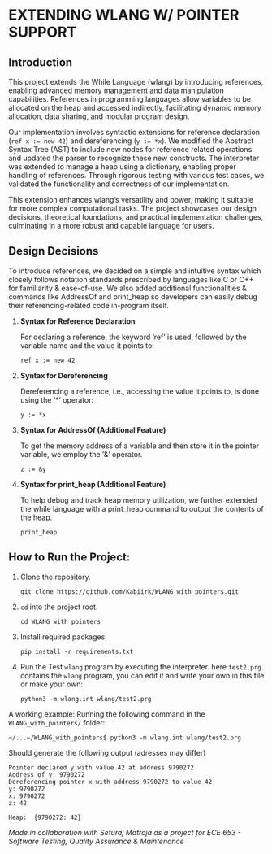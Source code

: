 # EXTENDING WLANG W/ POINTER SUPPORT

## Introduction
This project extends the While Language (wlang) by introducing references, enabling advanced memory management and data
manipulation capabilities. References in programming languages allow
variables to be allocated on the heap and accessed indirectly, facilitating
dynamic memory allocation, data sharing, and modular program design.


Our implementation involves syntactic extensions for reference declaration (`ref x := new 42`) and dereferencing (`y := *x`). We modified
the Abstract Syntax Tree (AST) to include new nodes for reference related operations and updated the parser to recognize these new constructs. The interpreter was extended to manage a heap using a dictionary, enabling proper handling of references. Through rigorous testing with various test cases, we validated the functionality and correctness of our implementation.

This extension enhances wlang’s versatility
and power, making it suitable for more complex computational tasks.
The project showcases our design decisions, theoretical foundations, and
practical implementation challenges, culminating in a more robust and
capable language for users.

## Design Decisions
To introduce references, we decided on a simple and intuitive syntax which
closely follows notation standards prescribed by languages like C or C++ for
familiarity & ease-of-use.
We also added additional functionalities & commands like AddressOf and print_heap
so developers can easily debug their referencing-related code in-program itself.

1.  **Syntax for Reference Declaration**

    For declaring a reference, the keyword ’ref’ is used, followed by the variable name
    and the value it points to:
    ```
    ref x := new 42
    ```
2. **Syntax for Dereferencing**

    Dereferencing a reference, i.e., accessing the value it points to, is done using the
    ’*’ operator:
    ```
    y := *x
    ```

3. **Syntax for AddressOf (Additional Feature)**

   To get the memory address of a variable and then store it in the pointer variable,
   we employ the ’&’ operator.
   ```
   z := &y
   ```

4. **Syntax for print_heap (Additional Feature)**

   To help debug and track heap memory utilization, we further extended the
   while language with a print_heap command to output the contents of the
   heap.
   ```
   print_heap
   ```

## How to Run the Project:

1. Clone the repository.
    ```
    git clone https://github.com/Kabiirk/WLANG_with_pointers.git
    ```
2. `cd` into the project root.
    ```
    cd WLANG_with_pointers
    ```
3. Install required packages.
    ```
    pip install -r requirements.txt
    ```
4. Run the Test `wlang` program  by executing the interpreter. here `test2.prg` contains the `wlang` program, you can edit it and write your own in this file or make your own:
    ```
    python3 -m wlang.int wlang/test2.prg
    ```

A working example:
Running the following command in the `WLANG_with_pointers/` folder:
```
~/...~/WLANG_with_pointers$ python3 -m wlang.int wlang/test2.prg
```

Should generate the following output (adresses may differ)
```
Pointer declared y with value 42 at address 9790272
Address of y: 9790272
Dereferencing pointer x with address 9790272 to value 42
y: 9790272
x: 9790272
z: 42

Heap:  {9790272: 42}
```

_Made in collaboration with Seturaj Matroja as a project for ECE 653 - Software Testing, Quality Assurance & Maintenance_